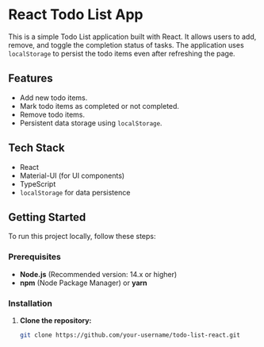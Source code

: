 # React Todo List App

This is a simple Todo List application built with React. It allows users to add, remove, and toggle the completion status of tasks. The application uses `localStorage` to persist the todo items even after refreshing the page.

## Features

- Add new todo items.
- Mark todo items as completed or not completed.
- Remove todo items.
- Persistent data storage using `localStorage`.

## Tech Stack

- React
- Material-UI (for UI components)
- TypeScript
- `localStorage` for data persistence

## Getting Started

To run this project locally, follow these steps:

### Prerequisites

- **Node.js** (Recommended version: 14.x or higher)
- **npm** (Node Package Manager) or **yarn**

### Installation

1. **Clone the repository:**

   ```bash
   git clone https://github.com/your-username/todo-list-react.git

